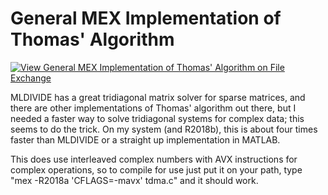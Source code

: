 # General MEX Implementation of Thomas' Algorithm

[![View General MEX Implementation of Thomas' Algorithm on File Exchange](https://www.mathworks.com/matlabcentral/images/matlab-file-exchange.svg)](https://www.mathworks.com/matlabcentral/fileexchange/67363-general-mex-implementation-of-thomas-algorithm)

MLDIVIDE has a great tridiagonal matrix solver for sparse matrices, and there are other implementations of Thomas' algorithm out there, but I needed a faster way to solve tridiagonal systems for complex data; this seems to do the trick. On my system (and R2018b), this is about four times faster than MLDIVIDE or a straight up implementation in MATLAB.

This does use interleaved complex numbers with AVX instructions for complex operations, so to compile for use just put it on your path, type "mex -R2018a 'CFLAGS=-mavx' tdma.c" and it should work.
